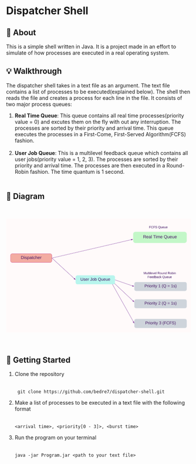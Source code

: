 # Dispatcher Shell

## 📝 About
This is a simple shell written in Java. It is a project made in an effort to simulate of how processes are executed in a real operating system.
## 💡 Walkthrough

The dispatcher shell takes in a text file as an argument. The text file contains a list of processes to be executed(explained below). The shell then reads the file and creates a process for each line in the file.
It consists of two major process queues:
1.  **Real Time Queue**: This queue contains all real time processes(priority value = 0) and excutes them on the fly with out any interruption. The processes are sorted by their priority and arrival time. This queue executes the processes in a First-Come, First-Served Algorithm(FCFS) fashion.
<br><br>
3. **User Job Queue**: This is a multilevel feedback queue which contains all user jobs(priority value = 1, 2, 3). The processes are sorted by their priority and arrival time. The processes are then executed in a Round-Robin fashion. The time quantum is 1 second.
<br><br>

## 🧩 Diagram
<br>

![A screenshot](./diagram/Blank%20diagram%20(1).png)

<br>

## 🚀 Getting Started
1.  Clone the repository
    <br><br>
    ```
     git clone https://github.com/bedre7/dispatcher-shell.git
    ```
2. Make a list of processes to be executed in a text file with the following format
    <br><br>
   ```
   <arrival time>, <priority[0 - 3]>, <burst time>
   ```
3. Run the program on your terminal
    <br><br>
   ```
   java -jar Program.jar <path to your text file>
   ```